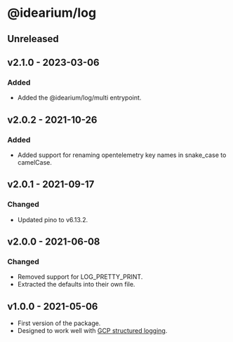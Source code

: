 # @idearium/log

## Unreleased

## v2.1.0 - 2023-03-06

### Added

-   Added the @idearium/log/multi entrypoint.

## v2.0.2 - 2021-10-26

### Added

-   Added support for renaming opentelemetry key names in snake_case to camelCase.

## v2.0.1 - 2021-09-17

### Changed

-   Updated pino to v6.13.2.

## v2.0.0 - 2021-06-08

### Changed

-   Removed support for LOG_PRETTY_PRINT.
-   Extracted the defaults into their own file.

## v1.0.0 - 2021-05-06

-   First version of the package.
-   Designed to work well with [GCP structured logging](https://cloud.google.com/logging/docs/structured-logging).
